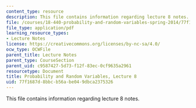 ```yaml
---
content_type: resource
description: This file contains information regarding lecture 8 notes.
file: /courses/18-440-probability-and-random-variables-spring-2014/77f1687d8bbcb56abe049dbca2375326_MIT18_440S14_Lecture8.pdf
file_type: application/pdf
learning_resource_types:
- Lecture Notes
license: https://creativecommons.org/licenses/by-nc-sa/4.0/
ocw_type: OCWFile
parent_title: Lecture Notes
parent_type: CourseSection
parent_uid: c9587427-5d73-f12f-83ec-0cf9635a2961
resourcetype: Document
title: Probability and Random Variables, Lecture 8
uid: 77f1687d-8bbc-b56a-be04-9dbca2375326
---
```

This file contains information regarding lecture 8 notes.